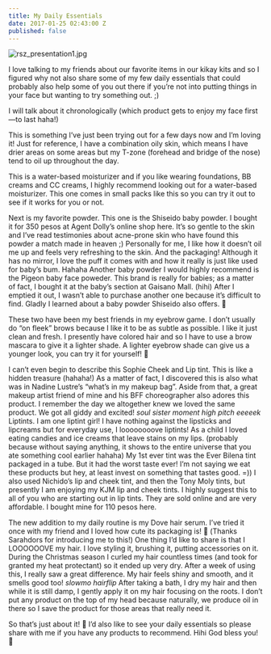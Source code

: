 ```yaml
---
title: My Daily Essentials
date: 2017-01-25 02:43:00 Z
published: false
---
```


![rsz_presentation1.jpg](/uploads/rsz_presentation1.jpg)

I love talking to my friends about our favorite items in our kikay kits and so I figured why not also share some of my few daily essentials that could probably also help some of you out there if you’re not into putting things in your face but wanting to try something out. ;)

I will talk about it chronologically (which product gets to enjoy my face first—to last haha!)


This is something I’ve just been trying out for a few days now and I’m loving it! Just for reference, I have a combination oily skin, which means I have drier areas on some areas but my T-zone (forehead and bridge of the nose) tend to oil up throughout the day.

This is a water-based moisturizer and if you like wearing foundations, BB creams and CC creams, I  highly recommend looking out for a water-based moisturizer. This one comes in small packs like this so you can try it out to see if it works for you or not.

Next is my favorite powder. This one is the Shiseido baby powder. I bought it for 350 pesos at Agent Dolly’s online shop here. It’s so gentle to the skin and I’ve read testimonies about acne-prone skin who have found this powder a match made in heaven ;) Personally for me, I like how it doesn’t oil me up and feels very refreshing to the skin. And the packaging! Although it has no mirror, I love the puff it comes with and how it really is just like used for baby’s bum. Hahaha Another baby powder I would highly recommend is the Pigeon baby face poweder. This brand is really for babies; as a matter of fact, I bought it at the baby’s section at Gaisano Mall. (hihi) After I emptied it out, I wasn’t able to purchase another one because it’s difficult to find. Gladly I learned about a baby powder Shiseido also offers. 

These two have been my best friends in my eyebrow game. I don’t usually do “on fleek” brows because I like it to be as subtle as possible. I like it just clean and fresh. I presently have colored hair and so I have to use a brow mascara to give it a lighter shade. A lighter eyebrow shade can give us a younger look, you can try it for yourself! 

I can’t even begin to describe this Sophie Cheek and Lip tint. This is like a hidden treasure (hahaha!) As a matter of fact, I discovered this is also what was in Nadine Lustre’s “what’s in my makeup bag”. Aside from that, a great makeup artist friend of mine and his BFF choreographer also adores this product. I remember the day we altogether knew we loved the same product. We got all giddy and excited! *soul sister moment* *high pitch eeeeek*
Liptints. I am one liptint girl! I have nothing against the lipsticks and lipcreams but for everyday use, I loooooooove liptints! As a child I loved eating candies and ice creams that leave stains on my lips. (probably because without saying anything, it shows to the entire universe that you ate something cool earlier hahaha) My 1st ever tint was the Ever Bilena tint packaged in a tube. But it had the worst taste ever! I’m not saying we eat these products but hey, at least invest on something that tastes good. =)) I also used Nichido’s lip and cheek tint, and then the Tony Moly tints, but presently I am enjoying my KJM lip and cheek tints. I highly suggest this to all of you who are starting out in lip tints. They are sold online and are very affordable. I bought mine for 110 pesos here.

The new addition to my daily routine is my Dove hair serum. I’ve tried it once with my friend and I loved how cute its packaging is!  (Thanks Sarahdors for introducing me to this!) One thing I’d like to share is that I  LOOOOOOVE my hair. I love styling it, brushing it, putting accessories on it.  During the Christmas season I curled my hair countless times (and took for granted my heat protectant) so it ended up very dry. After a week of using this, I really saw a great difference. My hair feels shiny and smooth, and it smells good too! *slowmo hairflip*
After taking a bath, I dry my hair and then while it is still damp, I gently apply it on my hair focusing on the roots. I don’t put any product on the top of my head because naturally, we produce oil in there so I save the product for those areas that really need it.

So that’s just about it!  I’d also like to see your daily essentials so please share with me if you have any products to recommend. Hihi God bless you! 
